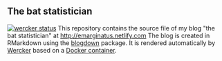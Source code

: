 ## The bat statistician

[![wercker status](https://app.wercker.com/status/b20da1791b74eacb7074ebb2391b68d5/m/master "wercker status")](https://app.wercker.com/project/byKey/b20da1791b74eacb7074ebb2391b68d5)
This repository contains the source file of my blog "the bat statistician" at http://emarginatus.netlify.com The blog is created in RMarkdown using the [blogdown](https://github.com/rstudio/blogdown) package. It is rendered automatically by [Wercker](http://www.wercker.com) based on a [Docker container](https://hub.docker.com/r/emarginatus/render_website/).
